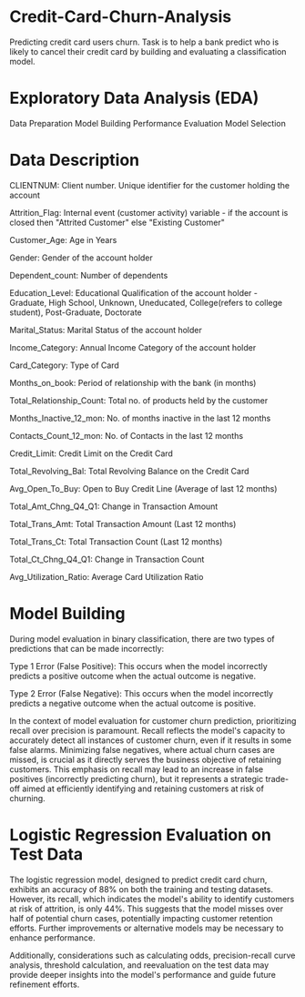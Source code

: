 # Credit-Card-Churn-Analysis
Predicting credit card users churn. Task is to help a bank predict who is likely to cancel their credit card by building and evaluating a classification model.

# Exploratory Data Analysis (EDA)
Data Preparation
Model Building
Performance Evaluation
Model Selection

# Data Description
CLIENTNUM: Client number. Unique identifier for the customer holding the account

Attrition_Flag: Internal event (customer activity) variable - if the account is closed then "Attrited Customer" else "Existing Customer"

Customer_Age: Age in Years

Gender: Gender of the account holder

Dependent_count: Number of dependents

Education_Level: Educational Qualification of the account holder - Graduate, High School, Unknown, Uneducated, College(refers to college student), Post-Graduate, Doctorate

Marital_Status: Marital Status of the account holder

Income_Category: Annual Income Category of the account holder

Card_Category: Type of Card

Months_on_book: Period of relationship with the bank (in months)

Total_Relationship_Count: Total no. of products held by the customer

Months_Inactive_12_mon: No. of months inactive in the last 12 months

Contacts_Count_12_mon: No. of Contacts in the last 12 months

Credit_Limit: Credit Limit on the Credit Card

Total_Revolving_Bal: Total Revolving Balance on the Credit Card

Avg_Open_To_Buy: Open to Buy Credit Line (Average of last 12 months)

Total_Amt_Chng_Q4_Q1: Change in Transaction Amount

Total_Trans_Amt: Total Transaction Amount (Last 12 months)

Total_Trans_Ct: Total Transaction Count (Last 12 months)

Total_Ct_Chng_Q4_Q1: Change in Transaction Count

Avg_Utilization_Ratio: Average Card Utilization Ratio

# Model Building
During model evaluation in binary classification, there are two types of predictions that can be made incorrectly:

Type 1 Error (False Positive): This occurs when the model incorrectly predicts a positive outcome when the actual outcome is negative.

Type 2 Error (False Negative): This occurs when the model incorrectly predicts a negative outcome when the actual outcome is positive.

In the context of model evaluation for customer churn prediction, prioritizing recall over precision is paramount. Recall reflects the model's capacity to accurately detect all instances of customer churn, even if it results in some false alarms. Minimizing false negatives, where actual churn cases are missed, is crucial as it directly serves the business objective of retaining customers. This emphasis on recall may lead to an increase in false positives (incorrectly predicting churn), but it represents a strategic trade-off aimed at efficiently identifying and retaining customers at risk of churning.

# Logistic Regression Evaluation on Test Data
The logistic regression model, designed to predict credit card churn, exhibits an accuracy of 88% on both the training and testing datasets. However, its recall, which indicates the model's ability to identify customers at risk of attrition, is only 44%. This suggests that the model misses over half of potential churn cases, potentially impacting customer retention efforts. Further improvements or alternative models may be necessary to enhance performance.

Additionally, considerations such as calculating odds, precision-recall curve analysis, threshold calculation, and reevaluation on the test data may provide deeper insights into the model's performance and guide future refinement efforts.
